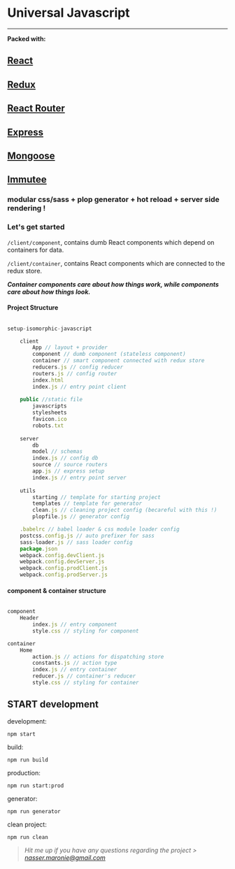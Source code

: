 # Universal Javascript
---
**Packed with:**
## [React](https://facebook.github.io/react)
## [Redux](http://redux.js.org)
## [React Router](https://reacttraining.com/react-router)
## [Express](https://expressjs.com)
## [Mongoose](http://mongoosejs.com)
## [Immutee](https://github.com/diruuu/immutee)

### modular css/sass + plop generator + hot reload + server side rendering !

### Let's get started

`/client/component`, contains dumb React components which depend on containers for data.

`/client/container`, contains React components which are connected to the redux store.

***Container components care about how things work, while components care about how things look.***

#### Project Structure

```javascript

setup-isomorphic-javascript

	client
		App // layout + provider
		component // dumb component (stateless component)
		container // smart component connected with redux store
		reducers.js // config reducer
		routers.js // config router
		index.html
		index.js // entry point client
    
	public //static file
		javascripts
		stylesheets
		favicon.ico
		robots.txt
    
	server
		db
		model // schemas
		index.js // config db
		source // source routers
		app.js // express setup
		index.js // entry point server
	
	utils
		starting // template for starting project
		templates // template for generator
		clean.js // cleaning project config (becareful with this !)
		plopfile.js // generator config

	.babelrc // babel loader & css module loader config
	postcss.config.js // auto prefixer for sass
	sass-loader.js // sass loader config
	package.json
	webpack.config.devClient.js 
	webpack.config.devServer.js
	webpack.config.prodClient.js
	webpack.config.prodServer.js

```

#### component & container structure

```javascript

component
	Header
		index.js // entry component
		style.css // styling for component

container
	Home
		action.js // actions for dispatching store
		constants.js // action type
		index.js // entry container
		reducer.js // container's reducer
		style.css // styling for container

```

## START development

development:
```shell
npm start
```
build:
```shell
npm run build
```
production:
```shell
npm run start:prod
```
generator:
```shell
npm run generator
```
clean project:
```shell
npm run clean
```

> *Hit me up if you have any questions regarding the project > nasser.maronie@gmail.com*
